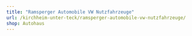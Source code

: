 ```yaml
---
title: "Ramsperger Automobile VW Nutzfahrzeuge"
url: /kirchheim-unter-teck/ramsperger-automobile-vw-nutzfahrzeuge/
shop: Autohaus
---
```

